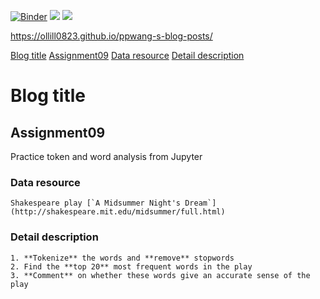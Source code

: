 [//]: # (This template replaces README.md when someone creates a new repo with the fastpages template.)

[![Binder](https://mybinder.org/badge_logo.svg)](https://mybinder.org/v2/gh/ollill0823/ppwang-s-blog-posts/HEAD)
![](https://github.com/ollill0823/ppwang-s-blog-posts/workflows/CI/badge.svg) 
![](https://github.com/ollill0823/ppwang-s-blog-posts/workflows/GH-Pages%20Status/badge.svg) 


https://ollill0823.github.io/ppwang-s-blog-posts/

[Blog title](#Blog-title)
  [Assignment09](#Assignment09)
    [Data resource](#Data-resource)
    [Detail description](#Detail-description)

# Blog title

  ## Assignment09 

  Practice token and word analysis from Jupyter

  ### Data resource

    Shakespeare play [`A Midsummer Night's Dream`](http://shakespeare.mit.edu/midsummer/full.html) 

  ### Detail description
    1. **Tokenize** the words and **remove** stopwords
    2. Find the **top 20** most frequent words in the play
    3. **Comment** on whether these words give an accurate sense of the play
